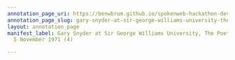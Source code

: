```yaml
---
annotation_page_uri: https://benwbrum.github.io/spokenweb-hackathon-development-noterms/annotations/gary-snyder-at-sir-george-williams-university-the-poetry-series-5-november-1971-4--canvas-1-audience.json
annotation_page_slug: gary-snyder-at-sir-george-williams-university-the-poetry-series-5-november-1971-4--canvas-1-audience
layout: annotation_page
manifest_label: Gary Snyder at Sir George Williams University, The Poetry Series,
  5 November 1971 (4)

---
```

